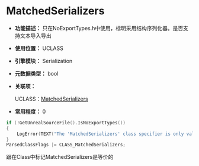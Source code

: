 ﻿# MatchedSerializers

- **功能描述：** 只在NoExportTypes.h中使用，标明采用结构序列化器。是否支持文本导入导出

- **使用位置：** UCLASS

- **引擎模块：** Serialization

- **元数据类型：** bool

- **关联项：**

  UCLASS：[MatchedSerializers](#Specifier_UCLASS_Serialization_MatchedSerializers)

- **常用程度：** 0

```cpp
if (!GetUnrealSourceFile().IsNoExportTypes())
{
	LogError(TEXT("The 'MatchedSerializers' class specifier is only valid in the NoExportTypes.h file"));
}
ParsedClassFlags |= CLASS_MatchedSerializers;
```

跟在Class中标记MatchedSerializers是等价的